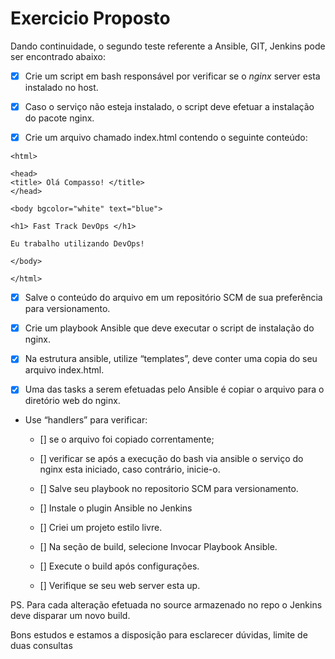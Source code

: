 
# Exercicio Proposto

Dando continuidade, o segundo teste referente a Ansible, GIT, Jenkins pode ser encontrado abaixo:

- [x] Crie um script em bash responsável por verificar se o _nginx_ server esta instalado no host. <!-- verificar comp faz com hendlers-->

- [x] Caso o serviço não esteja instalado, o script deve efetuar a instalação do pacote nginx.


- [X] Crie um arquivo chamado index.html contendo o seguinte conteúdo:

```
<html>

<head>
<title> Olá Compasso! </title>
</head>

<body bgcolor="white" text="blue">

<h1> Fast Track DevOps </h1>

Eu trabalho utilizando DevOps!

</body>

</html>
```

- [X] Salve o conteúdo do arquivo em um repositório SCM de sua preferência para versionamento.

- [x] Crie um playbook Ansible que deve executar o script de instalação do nginx.
    
- [x] Na estrutura ansible, utilize “templates”, deve conter uma copia do seu arquivo index.html.
    
- [x] Uma das tasks a serem efetuadas pelo Ansible é copiar o arquivo para o diretório web do nginx.
    
<!--copiar arquivo para o diretório: /usr/share/nginx/html-->

- Use “handlers” para verificar:
    - [] se o arquivo foi copiado correntamente;
    - [] verificar se após a execução do bash via ansible o serviço do nginx esta iniciado, caso contrário, inicie-o.
    
    - [] Salve seu playbook no repositorio SCM para versionamento.
    
    - [] Instale o plugin Ansible no Jenkins
    
    - [] Criei um projeto estilo livre.
    
    - [] Na seção de build, selecione Invocar Playbook Ansible.
    
    - [] Execute o build após configurações.
    
    - [] Verifique se seu web server esta up.
    

PS. Para cada alteração efetuada no source armazenado no repo o Jenkins deve disparar um novo build.

Bons estudos e estamos a disposição para esclarecer dúvidas, limite de duas consultas 
